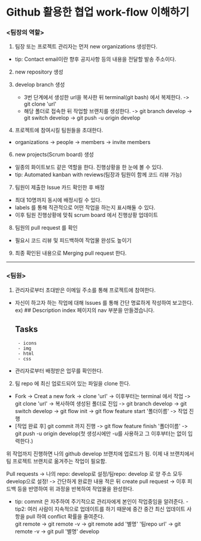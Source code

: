 # Github 활용한 협업 work-flow 이해하기

### <팀장의 역할>
1. 팀장 또는 프로젝트 관리자는 먼저 new organizations 생성한다.
 - tip:  Contact email이란 향후 공지사항 등의 내용을 전달할 발송 주소이다.

2. new repository 생성

4. develop branch 생성
    - 3번 단계에서 생성한 url을 복사한 뒤 terminal(git bash) 에서 복제한다. -> git clone 'url'
    - 해당 폴더로 접속한 뒤 작업할 브랜치를 생성한다. -> git branch develop -> git switch develop -> git push -u origin develop

5. 프로젝트에 참여시킬 팀원들을 초대한다.
 - organizations -> people -> members -> invite members

6. new projects(Scrum board) 생성
 - 일종의 화이트보드 같은 역할을 한다. 진행상황을 한 눈에 볼 수 있다.
 - tip:  Automated kanban with reviews(팀장과 팀원이 함께 코드 리뷰 가능)

7. 팀원이 제출한 Issue 카드 확인한 후 배정
 - 최대 10명까지 동시에 배정시킬 수 있다.
 - labels 를 통해 직관적으로 어떤 작업을 하는지 표시해둘 수 있다.
 - 이후 팀원 진행상황에 맞춰 scrum board 에서 진행상황 업데이트

8. 팀원의 pull request 를 확인
 - 필요시 코드 리뷰 및 피드백하여 작업물 완성도 높이기

9. 최종 확인된 내용으로 Merging pull request 한다.

---

### <팀원>

1. 관리자로부터 초대받은 이메일 주소를 통해 프로젝트에 참여한다.
 - 자신이 하고자 하는 작업에 대해 Issues 를 통해 간단 명료하게 작성하여 보고한다.
 ex) ## Description
        index 페이지의 nav 부분을 만들겠습니다.
     ## Tasks
        - icons
        - img 
        - html 
        - css

 - 관리자로부터 배정받은 업무를 확인한다.

2. 팀 repo 에 최신 업로드되어 있는 파일을 clone 한다.
 - Fork -> Creat a new fork -> clone 'url' -> 이후부터는 terminal 에서 작업 -> git clone 'url' -> 복사하여 생성된 폴더로 진입 -> git branch develop -> git switch develop -> git flow init -> git flow feature start '폴더이름' -> 작업 진행
 - [작업 완료 후] git commit 까지 진행 -> git flow feature finish '폴더이름' -> git push -u origin develop(첫 생성시에만 -u를 사용하고 그 이후부터는 없이 입력한다.)

 위 작업까지 진행하면 나의 github develop 브랜치에 업로드가 됨. 이제 내 브랜치에서 팀 프로젝트 브랜치로 옮겨주는 작업이 필요함.

 Pull requests -> 나의 repo: develop로 설정/팀repo: develop 로 양 주소 모두 develop으로 설정! -> 간단하게 완료한 내용 적은 뒤 create pull request -> 이후 피드백 등을 반영하여 위 과정을 반복하여 작업물을 완성한다.

 - tip: commit 은 자주하여 주기적으로 관리자에게 본인이 작업중임을 알려준다. - tip2: 여러 사람이 지속적으로 업데이트를 하기 때문에 중간 중간 최신 업데이트 사항을 pull 하여 conflict 확률을 줄여준다.   
  git remote -> git remote -v -> git remote add '별명' '팀repo url' -> git remote -v -> git pull '별명' develop


 
